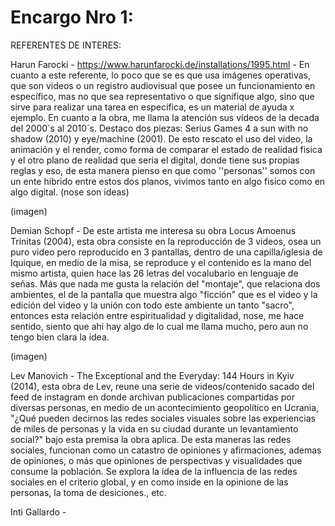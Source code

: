 # Encargo Nro 1: 

REFERENTES DE INTERES:

Harun Farocki - https://www.harunfarocki.de/installations/1995.html - En cuanto a este referente, lo poco que se es que usa imágenes operativas, que son videos o un registro audiovisual que posee un funcionamiento en específico, mas no que sea representativo o que signifique algo, sino que sirve para realizar una tarea en específica, es un material de ayuda x ejemplo. 
En cuanto a la obra, me llama la atención sus videos de la decada del 2000´s al 2010´s. Destaco dos piezas: Serius Games 4 a sun with no shadow (2010) y eye/machine (2001). 
De esto rescato el uso del video, la animación y el render, como forma de comparar el estado de realidad fisica y el otro plano de realidad que seria el digital, donde tiene sus propias reglas y eso, de esta manera pienso en que como ''personas'' somos con un ente hibrido entre estos dos planos, vivimos tanto en algo fisico como en algo digital. (nose son ideas)

(imagen)  

Demian Schopf - De este artista me interesa su obra Locus Amoenus Trinitas (2004), esta obra consiste en la reproducción de 3 videos, osea un puro video pero reproducido en 3 pantallas, dentro de una capilla/iglesia de Iquique, en medio de la misa, se reproduce y el contenido es la mano del mismo artista, quien hace las 26 letras del vocalubario en lenguaje de señas. 
Más que nada me gusta la relación del "montaje", que relaciona dos ambientes, el de la pantalla que muestra algo "ficción" que es el video y la edición del video y la unión con todo este ambiente un tanto "sacro", entonces esta relación entre espiritualidad y digitalidad, nose, me hace sentido, siento que ahi hay algo de lo cual me llama mucho, pero aun no tengo bien clara la idea. 

(imagen)

Lev Manovich - The Exceptional and the Everyday: 144 Hours in Kyiv (2014), esta obra de Lev, reune una serie de videos/contenido sacado del feed de instagram en donde archivan publicaciones compartidas por diversas personas, en medio de un acontecimiento geopolítico en Ucrania, "¿Qué pueden decirnos las redes sociales visuales sobre las experiencias de miles de personas y la vida en su ciudad durante un levantamiento social?" bajo esta premisa la obra aplica. De esta maneras las redes sociales, funcionan como un catastro de opiniones y afirmaciones, ademas de opiniones, o más que opiniones de perspectivas y visualidades que consume la población. Se explora la idea de la influencia de las redes sociales en el criterio global, y en como inside en la opinione de las personas, la toma de desiciones., etc. 


Inti Gallardo - 




